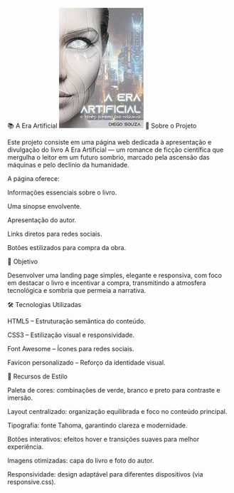 📚 A Era Artificial
<img src="./img/capa-livro.jpg" alt="Capa do livro A Era Artificial" width="190px" />
📖 Sobre o Projeto

Este projeto consiste em uma página web dedicada à apresentação e divulgação do livro A Era Artificial — um romance de ficção científica que mergulha o leitor em um futuro sombrio, marcado pela ascensão das máquinas e pelo declínio da humanidade.

A página oferece:

Informações essenciais sobre o livro.

Uma sinopse envolvente.

Apresentação do autor.

Links diretos para redes sociais.

Botões estilizados para compra da obra.

🎯 Objetivo

Desenvolver uma landing page simples, elegante e responsiva, com foco em destacar o livro e incentivar a compra, transmitindo a atmosfera tecnológica e sombria que permeia a narrativa.

🛠️ Tecnologias Utilizadas

HTML5 – Estruturação semântica do conteúdo.

CSS3 – Estilização visual e responsividade.

Font Awesome – Ícones para redes sociais.

Favicon personalizado – Reforço da identidade visual.

🎨 Recursos de Estilo

Paleta de cores: combinações de verde, branco e preto para contraste e imersão.

Layout centralizado: organização equilibrada e foco no conteúdo principal.

Tipografia: fonte Tahoma, garantindo clareza e modernidade.

Botões interativos: efeitos hover e transições suaves para melhor experiência.

Imagens otimizadas: capa do livro e foto do autor.

Responsividade: design adaptável para diferentes dispositivos (via responsive.css).
